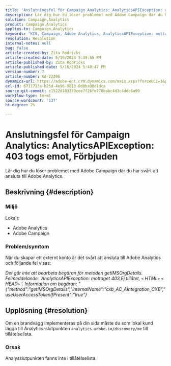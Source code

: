 ```yaml
---
title: 'Anslutningsfel för Campaign Analytics: AnalyticsAPIException: mottaget 403, Forbidden'
description: Lär dig hur du löser problemet med Adobe Campaign där du har svårt att ansluta till Adobe Analytics.
solution: Campaign,Analytics
product: Campaign,Analytics
applies-to: Campaign,Analytics
keywords: 'KCS, Campaign, Adobe Analytics, AnalyticsAPIException: mottaget 403, ej tillåtet, fel, skapa externt konto'
resolution: Resolution
internal-notes: null
bug: false
article-created-by: Zita Rodricks
article-created-date: 5/16/2024 5:39:55 PM
article-published-by: Zita Rodricks
article-published-date: 5/16/2024 5:40:47 PM
version-number: 7
article-number: KA-22296
dynamics-url: https://adobe-ent.crm.dynamics.com/main.aspx?forceUCI=1&pagetype=entityrecord&etn=knowledgearticle&id=46a2a84c-ab13-ef11-9f89-6045bd0298d4
exl-id: 6711713e-b25d-4e96-9813-0d0ba98d1dca
source-git-commit: c1522d183379cee7f26fe778babc4d3c4ddc6a90
workflow-type: tm+mt
source-wordcount: '137'
ht-degree: 2%

---
```


# Anslutningsfel för Campaign Analytics: AnalyticsAPIException: 403 togs emot, Förbjuden


Lär dig hur du löser problemet med Adobe Campaign där du har svårt att ansluta till Adobe Analytics.

## Beskrivning {#description}


### <b>Miljö</b>

Lokalt:

- Adobe Analytics
- Adobe Campaign


### Problem/symtom

När du skapar ett externt konto är det svårt att ansluta till Adobe Analytics och följande fel visas:

*Det går inte att bearbeta begäran för metoden getIMSOrgDetails. Felmeddelande: &#39;AnalyticsAPIException: mottaget 403,Ej tillåtet, `<` HTML`>` `<` HEAD`>` &#39;. Information om begäran: &quot;{&quot;method&quot;:&quot;getIMSOrgDetails&quot;,&quot;internalName&quot;:&quot;cxb_AC_AIntegration_CXB&quot;,&quot;useUserAccessTokenIfPresent&quot;:&quot;true&quot;}*


## Upplösning {#resolution}


Om en brandvägg implementeras på din sida måste du som lokal kund lägga till Analytics-slutpunkten `analytics.adobe.io/discovery/me` till tillåtelselista.

### Orsak

Analysslutpunkten fanns inte i tillåtelselista.
